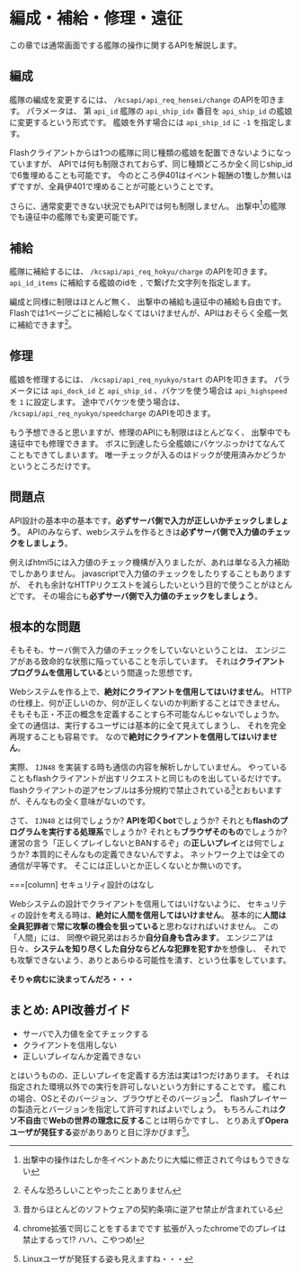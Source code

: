 # 編成・補給・修理・遠征

この章では通常画面でする艦隊の操作に関するAPIを解説します。

## 編成

艦隊の編成を変更するには、 `/kcsapi/api_req_hensei/change` のAPIを叩きます。
パラメータは、 第 `api_id` 艦隊の `api_ship_idx` 番目を `api_ship_id` の艦娘に変更するという形式です。
艦娘を外す場合には `api_ship_id` に `-1` を指定します。

Flashクライアントからは1つの艦隊に同じ種類の艦娘を配置できないようになっていますが、
APIでは何も制限されておらず、同じ種類どころか全く同じship_idで6隻埋めることも可能です。
今のところ伊401はイベント報酬の1隻しか無いはずですが、全員伊401で埋めることが可能ということです。

さらに、通常変更できない状況でもAPIでは何も制限しません。
出撃中[^1]の艦隊でも遠征中の艦隊でも変更可能です。

## 補給

艦隊に補給するには、 `/kcsapi/api_req_hokyu/charge` のAPIを叩きます。
`api_id_items` に補給する艦娘のidを `,` で繋げた文字列を指定します。

編成と同様に制限はほとんど無く、
出撃中の補給も遠征中の補給も自由です。
Flashでは1ページごとに補給しなくてはいけませんが、APIはおそらく全艦一気に補給できます[^2]。

## 修理

艦娘を修理するには、 `/kcsapi/api_req_nyukyo/start` のAPIを叩きます。
パラメータには `api_dock_id` と `api_ship_id` 、バケツを使う場合は `api_highspeed` を `1` に設定します。
途中でバケツを使う場合は、 `/kcsapi/api_req_nyukyo/speedcharge` のAPIを叩きます。

もう予想できると思いますが、修理のAPIにも制限はほとんどなく、
出撃中でも遠征中でも修理できます。
ボスに到達したら全艦娘にバケツぶっかけてなんてこともできてしまいます。
唯一チェックが入るのはドックが使用済みかどうかというところだけです。

## 問題点

API設計の基本中の基本です。**必ずサーバ側で入力が正しいかチェックしましょう**。
APIのみならず、webシステムを作るときは**必ずサーバ側で入力値のチェックをしましょう**。

例えばhtml5には入力値のチェック機構が入りましたが、あれは単なる入力補助でしかありません。
javascriptで入力値のチェックをしたりすることもありますが、
それも余計なHTTPリクエストを減らしたいという目的で使うことがほとんどです。
その場合にも**必ずサーバ側で入力値のチェックをしましょう**。

## 根本的な問題

そもそも、サーバ側で入力値のチェックをしていないということは、
エンジニアがある致命的な状態に陥っていることを示しています。
それは**クライアントプログラムを信用している**という間違った思想です。

Webシステムを作る上で、**絶対にクライアントを信用してはいけません**。
HTTPの仕様上、何が正しいのか、何が正しくないのか判断することはできません。
そもそも正・不正の概念を定義することすら不可能なんじゃないでしょうか。
全ての通信は、実行するユーザには基本的に全て見えてしまうし、
それを完全再現することも容易です。
なので**絶対にクライアントを信用してはいけません**。

実際、 `IJN48` を実装する時も通信の内容を解析しかしていません。
やっていることもflashクライアントが出すリクエストと同じものを出しているだけです。
flashクライアントの逆アセンブルは多分規約で禁止されている[^3]とおもいますが、そんなもの全く意味がないのです。

さて、 `IJN48` とは何でしょうか?
**APIを叩くbot**でしょうか?
それとも**flashのプログラムを実行する処理系**でしょうか?
それとも**ブラウザそのもの**でしょうか?
運営の言う「正しくプレイしないとBANするぞ」の**正しいプレイ**とは何でしょうか?
本質的にそんなもの定義できないんですよ。
ネットワーク上では全ての通信が平等です。
そこには正しいとか正しくないとか無いのです。

===[column] セキュリティ設計のはなし

Webシステムの設計でクライアントを信用してはいけないように、
セキュリティの設計を考える時は、**絶対に人間を信用してはいけません**。
基本的に**人間は全員犯罪者**で**常に攻撃の機会を狙っている**と思わなければいけません。
この「人間」には、 同僚や親兄弟はおろか**自分自身も含みます**。
エンジニアは日々、**システムを知り尽くした自分ならどんな犯罪を犯すか**を想像し、
それでも攻撃できないよう、ありとあらゆる可能性を潰す、という仕事をしています。

**そりゃ病むに決まってんだろ・・・**


## まとめ: API改善ガイド

- サーバで入力値を全てチェックする
- クライアントを信用しない
- 正しいプレイなんか定義できない

とはいうものの、正しいプレイを定義する方法は実は1つだけあります。
それは指定された環境以外での実行を許可しないという方針にすることです。
艦これの場合、OSとそのバージョン、ブラウザとそのバージョン[^4]、
flashプレイヤーの製造元とバージョンを指定して許可すればよいでしょう。
もちろんこれは**クソ不自由**で**Webの世界の理念に反する**ことは明らかですし、
とりあえず**Operaユーザが発狂する**姿がありありと目に浮かびます[^5]。

[^1]: 出撃中の操作はたしか冬イベントあたりに大幅に修正されて今はもうできない
[^2]: そんな恐ろしいことやったことありません
[^3]: 昔からほとんどのソフトウェアの契約条項に逆アセ禁止が含まれている
[^4]: chrome拡張で同じことをするまでです 拡張が入ったchromeでのプレイは禁止するって!? ハハ、こやつめ!
[^5]: Linuxユーザが発狂する姿も見えますね・・・

